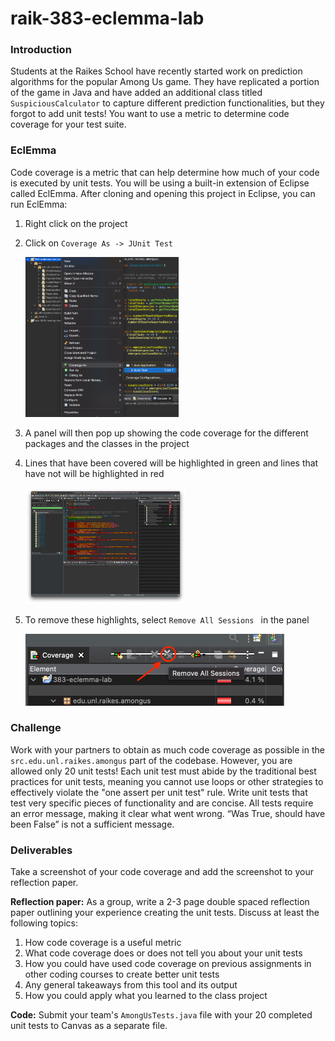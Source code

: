 # raik-383-eclemma-lab
### Introduction

Students at the Raikes School have recently started work on prediction algorithms for the popular Among Us game. They have replicated a portion of the game in Java and have added an additional class titled `SuspiciousCalculator` to capture different prediction functionalities, but they forgot to add unit tests! You want to use a metric to determine code coverage for your test suite.

### EclEmma

Code coverage is a metric that can help determine how much of your code is executed by unit tests. You will be using a built-in extension of Eclipse called EclEmma. After cloning and opening this project in Eclipse, you can run EclEmma:

1. Right click on the project

2. Click on `Coverage As -> JUnit Test`

   <img src="./images/Step2.png" alt="Screenshot showing how to run EclEmma" style="zoom:25%;" />

3. A panel will then pop up showing the code coverage for the different packages and the classes in the project

4. Lines that have been covered will be highlighted in green and lines that have not will be highlighted in red

   <img src="./images/Step4.png" alt="Screenshot showing code coverage percents and red/green lines" style="zoom:25%;" />

5. To remove these highlights, select `Remove All Sessions ` in the panel

   <img src="./images/Step5.png" alt="Screenshot showing button for removing all sessions" style="zoom:50%;" />

### Challenge

Work with your partners to obtain as much code coverage as possible in the `src.edu.unl.raikes.amongus` part of the codebase. However, you are allowed only 20 unit tests! Each unit test must abide by the traditional best practices for unit tests, meaning you cannot use loops or other strategies to effectively violate the "one assert per unit test" rule. Write unit tests that test very specific pieces of functionality and are concise. All tests require an error message, making it clear what went wrong. “Was True, should have been False” is not a sufficient message.

### Deliverables

Take a screenshot of your code coverage and add the screenshot to your reflection paper.


**Reflection paper:** As a group, write a 2-3 page double spaced reflection paper outlining your experience creating the unit tests. Discuss at least the following topics:

1. How code coverage is a useful metric
2. What code coverage does or does not tell you about your unit tests
3. How you could have used code coverage on previous assignments in other coding courses to create better unit tests
4. Any general takeaways from this tool and its output
5. How you could apply what you learned to the class project


**Code:** Submit your team's `AmongUsTests.java` file with your 20 completed unit tests to Canvas as a separate file.
